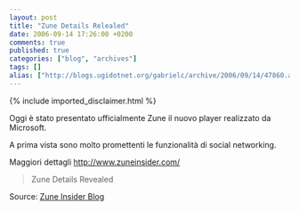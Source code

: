 ```yaml
---
layout: post
title: "Zune Details Relealed"
date: 2006-09-14 17:26:00 +0200
comments: true
published: true
categories: ["blog", "archives"]
tags: []
alias: ["http://blogs.ugidotnet.org/gabrielc/archive/2006/09/14/47860.aspx"]
---
```

<!-- more -->
{% include imported_disclaimer.html %}
<p>Oggi è stato presentato ufficialmente Zune il nuovo player realizzato da Microsoft.</p> <p>A prima vista sono molto&nbsp;promettenti le funzionalità di social networking.</p> <p>Maggiori dettagli <a href="http://www.zuneinsider.com/">http://www.zuneinsider.com/</a></p> <blockquote>Zune Details Revealed</blockquote> <p>Source: <a href="http://www.zuneinsider.com/">Zune Insider Blog</a></p>
